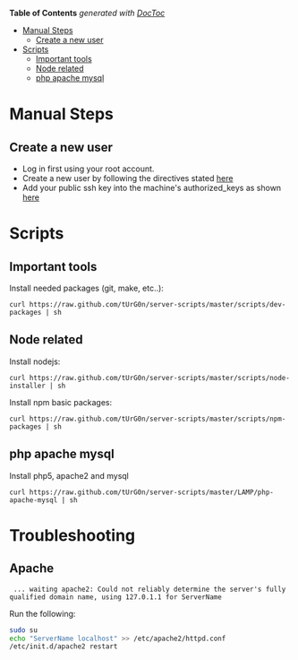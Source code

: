 **Table of Contents**  *generated with [DocToc](http://doctoc.herokuapp.com/)*

- [Manual Steps](#manual-steps)
	- [Create a new user](#create-a-new-user)
- [Scripts](#scripts)
	- [Important tools](#important-tools)
	- [Node related](#node-related)
	- [php apache mysql](#php-apache-mysql)

# Manual Steps

## Create a new user

* Log in first using your root account.
* Create a new user by following the directives stated [here](http://clipboard.com/clip/LQcvw4nICMqjz1jdSTlg7IGrxjI1KAEvahLe)
* Add your public ssh key into the machine's authorized_keys as shown [here](http://clipboard.com/clip/LQcwYYrilCbrSi5vHD_Udpg8avI5A2byW0Te)

# Scripts

## Important tools

Install needed packages (git, make, etc..):

`` curl https://raw.github.com/tUrG0n/server-scripts/master/scripts/dev-packages | sh ``

## Node related

Install nodejs:

`` curl https://raw.github.com/tUrG0n/server-scripts/master/scripts/node-installer | sh ``

Install npm basic packages:

`` curl https://raw.github.com/tUrG0n/server-scripts/master/scripts/npm-packages | sh ``

## php apache mysql

Install php5, apache2 and mysql

`` curl https://raw.github.com/tUrG0n/server-scripts/master/LAMP/php-apache-mysql | sh ``

# Troubleshooting

## Apache

``  ... waiting apache2: Could not reliably determine the server's fully qualified domain name, using 127.0.1.1 for ServerName  ``

Run the following:

``` bash
sudo su
echo "ServerName localhost" >> /etc/apache2/httpd.conf
/etc/init.d/apache2 restart
```
